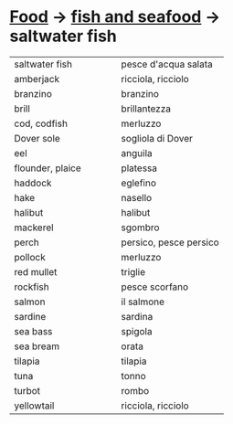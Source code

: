 # [Food](food.html) -> [fish and seafood](food-di-mare.html) -> saltwater fish 

<table>
<tr>
<td width="50%">saltwater fish</td>
<td>pesce d'acqua salata</td>
</tr>
<tr>
<td width="50%">amberjack</td>
<td>ricciola, ricciolo</td>
</tr>
<tr>
<td width="50%">branzino</td>
<td>branzino</td>
</tr>
<tr>
<td width="50%">brill</td>
<td>brillantezza</td>
</tr>
<tr>
<td width="50%">cod, codfish</td>
<td>merluzzo</td>
</tr>
<tr>
<td width="50%">Dover sole</td>
<td>sogliola di Dover</td>
</tr>
<tr>
<td width="50%">eel</td>
<td>anguila</td>
</tr>
<tr>
<td width="50%">flounder, plaice</td>
<td>platessa</td>
</tr>
<tr>
<td width="50%">haddock</td>
<td>eglefino</td>
</tr>
<tr>
<td width="50%">hake</td>
<td>nasello</td>
</tr>
<tr>
<td width="50%">halibut</td>
<td>halibut</td>
</tr>
<tr>
<td width="50%">mackerel</td>
<td>sgombro</td>
</tr>
<tr>
<td width="50%">perch</td>
<td>persico, pesce persico</td>
</tr>
<tr>
<td width="50%">pollock</td>
<td>merluzzo</td>
</tr>
<tr>
<td width="50%">red mullet</td>
<td>triglie</td>
</tr>
<tr>
<td width="50%">rockfish</td>
<td>pesce scorfano</td>
</tr>
<tr>
<td width="50%">salmon</td>
<td>il salmone</td>
</tr>
<tr>
<td width="50%">sardine</td>
<td>sardina</td>
</tr>
<tr>
<td width="50%">sea bass</td>
<td>spigola</td>
</tr>
<tr>
<td width="50%">sea bream</td>
<td>orata</td>
</tr>
<tr>
<td width="50%">tilapia</td>
<td>tilapia</td>
</tr>
<tr>
<td width="50%">tuna</td>
<td>tonno</td>
</tr>
<tr>
<td width="50%">turbot</td>
<td>rombo</td>
</tr>
<tr>
<td width="50%">yellowtail</td>
<td>ricciola, ricciolo</td>
</tr>
</table>
